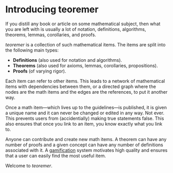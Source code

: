 # Introducing teoremer

If you distill any book or article on some mathematical subject, then what you are left with is usually a lot of notation, definitions, algorithms, theorems, lemmas, corollaries, and proofs.

*teoremer* is a collection of such mathematical items. The items are split into the following main types:

 * **Definitions** (also used for notation and algorithms).
 * **Theorems** (also used for axioms, lemmas, corollaries, propositions).
 * **Proofs** (of varying rigor).

Each item can refer to other items. This leads to a network of mathematical items with dependencies between them, or a directed graph where the nodes are the math items and the edges are the references, to put it another way.

Once a math item&mdash;which lives up to the guidelines&mdash;is published, it is given a unique name and it can never be changed or edited in any way. Not ever. This prevents users from (accidentially) making true statements false. This also ensures that once you link to an item, you know exactly what you link to.

Anyone can contribute and create new math items. A theorem can have any number of proofs and a given concept can have any number of definitions associated with it. A [gamification](http://en.wikipedia.org/wiki/Gamification) system motivates high quality and ensures that a user can easily find the most useful item.

Welcome to *teoremer*.
